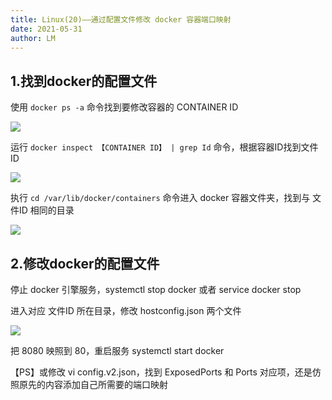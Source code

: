 ```yaml
---
title: Linux(20)——通过配置文件修改 docker 容器端口映射
date: 2021-05-31
author: LM
---
```


## 1.找到docker的配置文件

使用 `docker ps -a` 命令找到要修改容器的 CONTAINER ID

![](https://gitee.com/LM-J/drawingbed/raw/master/img/44.png)

运行 `docker inspect 【CONTAINER ID】 | grep Id` 命令，根据容器ID找到文件ID

![](https://gitee.com/LM-J/drawingbed/raw/master/img/45.png)

执行 `cd /var/lib/docker/containers` 命令进入 docker 容器文件夹，找到与 文件ID 相同的目录

![](https://gitee.com/LM-J/drawingbed/raw/master/img/46.png)

## 2.修改docker的配置文件

停止 docker 引擎服务，systemctl stop docker 或者 service docker stop

进入对应 文件ID 所在目录，修改 hostconfig.json 两个文件

![](https://gitee.com/LM-J/drawingbed/raw/master/img/47.png)

把 8080 映照到 80，重启服务 systemctl start docker 

【PS】或修改 vi config.v2.json，找到 ExposedPorts 和 Ports 对应项，还是仿照原先的内容添加自己所需要的端口映射 